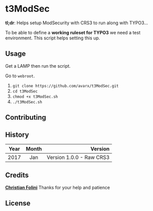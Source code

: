 # t3ModSec
**tl;dr**: Helps setup ModSecurity with CRS3 to run along with TYPO3...

To be able to define a **working ruleset for TYPO3**  we need a test environment. This script helps setting this up.

## Usage
Get a LAMP then run the script.

Go to ```webroot```.

1. ```git clone https://github.com/avarx/t3ModSec.git```
2. ```cd t3ModSec```
3. ```chmod +x t3ModSec.sh```
4. ```./t3ModSec.sh```

## Contributing

## History

| Year        | Month           | Version  |
| ------------- |:-------------:| -----:|
| 2017      | Jan | Version 1.0.0 - Raw CRS3 |

## Credits
**[Christian Folini](https://www.christian-folini.ch/)**
Thanks for your help and patience

## License
